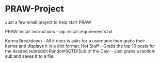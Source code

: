 # PRAW-Project
Just a few small project to help start PRAW

PRAW Install Instructions - pip install requirements.txt

Karma Breakdown - 
All it does is asks for a username then grabs their karma and displays it in a dict format.
Hot Stuff - 
Grabs the top 10 posts for the desired subreddit
RandomSOTD(Sub of the Day) -
Just grabs a random sub and saves it to a file

